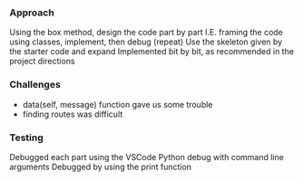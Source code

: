 ### Approach
Using the box method, design the code part by part
I.E. framing the code using classes, implement, then debug (repeat)
Use the skeleton given by the starter code and expand
Implemented bit by bit, as recommended in the project directions

### Challenges
- data(self, message) function gave us some trouble
- finding routes was difficult

### Testing
Debugged each part using the VSCode Python debug with command line arguments
Debugged by using the print function